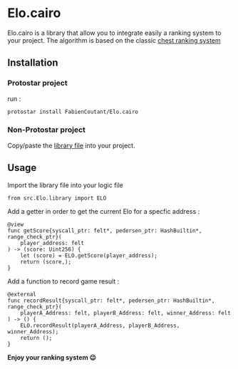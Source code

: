 # Elo.cairo

Elo.cairo is a library that allow you to integrate easily a ranking system to your project.
The algorithm is based on the classic [chest ranking system](https://en.wikipedia.org/wiki/Elo_rating_system#Mathematical_details)


## Installation

### Protostar project
run :
```bash 
protostar install FabienCoutant/Elo.cairo
```

### Non-Protostar project
Copy/paste the [library file](/src/Elo/library.cairo) into your project.


## Usage

Import the library file into your logic file 

```cairo
from src.Elo.library import ELO
```

Add a getter in order to get the current Elo for a specfic address : 

```cairo
@view
func getScore{syscall_ptr: felt*, pedersen_ptr: HashBuiltin*, range_check_ptr}(
    player_address: felt
) -> (score: Uint256) {
    let (score) = ELO.getScore(player_address);
    return (score,);
}
```

Add a function to record game result : 
```cairo 
@external
func recordResult{syscall_ptr: felt*, pedersen_ptr: HashBuiltin*, range_check_ptr}(
    playerA_Address: felt, playerB_Address: felt, winner_Address: felt
) -> () {
    ELO.recordResult(playerA_Address, playerB_Address, winner_Address);
    return ();
}
```

**Enjoy your ranking system 😉**


